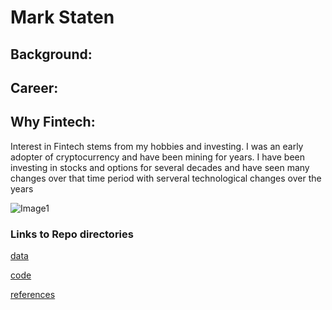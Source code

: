 # Mark Staten 

## Background:

## Career:

## Why Fintech:

Interest in Fintech stems from my hobbies and investing. I was an early adopter of cryptocurrency and have been mining for years. I have been investing in stocks and options for several decades and have seen many changes over that time period with serveral technological changes over the years

![Image1](https://external-content.duckduckgo.com/iu/?u=https%3A%2F%2Fak7.picdn.net%2Fshutterstock%2Fvideos%2F1009995527%2Fthumb%2F1.jpg&f=1&nofb=1)
### Links to Repo directories

[data](https://github.com/mkstar-2000/classActivity20220305/tree/main/data)

[code](https://github.com/mkstar-2000/classActivity20220305/tree/main/code)

[references](https://github.com/mkstar-2000/classActivity20220305/tree/main/references)
